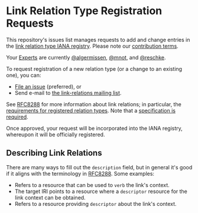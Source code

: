 # Link Relation Type Registration Requests

This repository's issues list manages requests to add and change entries in the [link relation type IANA registry](https://www.iana.org/assignments/link-relations/). Please note our [contribution terms](.github/CONTRIBUTING.md).

Your [Experts](https://tools.ietf.org/html/rfc8126#section-4.6) are currently [@algermissen](https://github.com/algermissen), [@mnot](https://github.com/mnot), and [@reschke](https://github.com/reschke).

To request registration of a new relation type (or a change to an existing one), you can:

* [File an issue](https://github.com/protocol-registries/link-relations/issues/new) (preferred), or
* Send e-mail to [the link-relations mailing list](https://www.ietf.org/mailman/listinfo/link-relations).

See [RFC8288](https://tools.ietf.org/html/rfc8288) for more information about link relations; in particular, the [requirements for registered relation types](https://tools.ietf.org/html/rfc8288#registered). Note that a [specification is required](https://tools.ietf.org/html/rfc8126#section-4.6).

Once approved, your request will be incorporated into the IANA registry, whereupon it will be officially registered.

## Describing Link Relations

There are many ways to fill out the `description` field, but in general it's good if it aligns with the terminology in [RFC8288](https://tools.ietf.org/html/rfc8288). Some examples:

* Refers to a resource that can be used to `verb` the link's context.
* The target IRI points to a resource where a `descriptor` resource for the link context can be obtained.
* Refers to a resource providing `descriptor` about the link's context.
